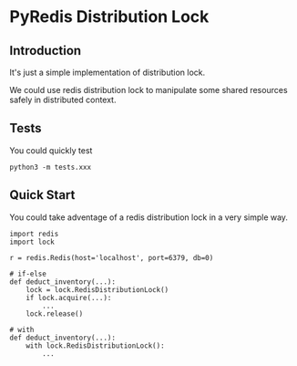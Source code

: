 # PyRedis Distribution Lock

## Introduction

It's just a simple implementation of distribution lock.

We could use redis distribution lock to manipulate some shared resources safely in distributed context.

## Tests

You could quickly test

```shell
python3 -m tests.xxx
```

## Quick Start

You could take adventage of a redis distribution lock in a very simple way.

```python3
import redis
import lock

r = redis.Redis(host='localhost', port=6379, db=0)

# if-else
def deduct_inventory(...):
    lock = lock.RedisDistributionLock()
    if lock.acquire(...):
        ...
	lock.release()

# with
def deduct_inventory(...):
    with lock.RedisDistributionLock():
        ...
```

